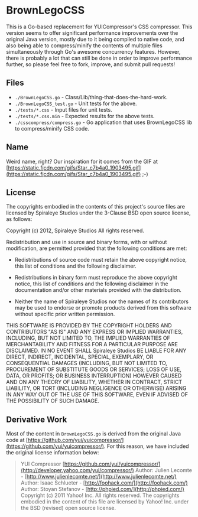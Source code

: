 # BrownLegoCSS

This is a Go-based replacement for YUICompressor's CSS compressor.  This version seems to offer significant performance improvements over the original Java version, mostly due to it being compiled to native code, and also being able to compress/minify the contents of multiple files simultaneously through Go's awesome concurrency features.  However, there is probably a lot that can still be done in order to improve performance further, so please feel free to fork, improve, and submit pull requests!

## Files

* `./BrownLegoCSS.go` - Class/Lib/thing-that-does-the-hard-work.
* `./BrownLegoCSS_test.go` - Unit tests for the above.
* `./tests/*.css` - Input files for unit tests.
* `./tests/*.css.min` - Expected results for the above tests.
* `./csscompress/compress.go` - Go application that uses BrownLegoCSS lib to compress/minify CSS code.

## Name

Weird name, right?  Our inspiration for it comes from the GIF at [https://static.fjcdn.com/gifs/Star_c7b4a0_1903495.gif](https://static.fjcdn.com/gifs/Star_c7b4a0_1903495.gif) ;-)

## License

The copyrights embodied in the contents of this project's source files are licensed
by Spiraleye Studios under the 3-Clause BSD open source license,
as follows:

Copyright (c) 2012, Spiraleye Studios
All rights reserved.

Redistribution and use in source and binary forms, with or without
modification, are permitted provided that the following conditions are met:

* Redistributions of source code must retain the above copyright notice, this list of conditions and the following disclaimer.

* Redistributions in binary form must reproduce the above copyright notice, this list of conditions and the following disclaimer in the documentation and/or other materials provided with the distribution.

* Neither the name of Spiraleye Studios nor the names of its contributors may be used to endorse or promote products derived from this software without specific prior written permission.

THIS SOFTWARE IS PROVIDED BY THE COPYRIGHT HOLDERS AND CONTRIBUTORS "AS IS" AND
ANY EXPRESS OR IMPLIED WARRANTIES, INCLUDING, BUT NOT LIMITED TO, THE IMPLIED
WARRANTIES OF MERCHANTABILITY AND FITNESS FOR A PARTICULAR PURPOSE ARE
DISCLAIMED. IN NO EVENT SHALL Spiraleye Studios BE LIABLE FOR ANY
DIRECT, INDIRECT, INCIDENTAL, SPECIAL, EXEMPLARY, OR CONSEQUENTIAL DAMAGES
(INCLUDING, BUT NOT LIMITED TO, PROCUREMENT OF SUBSTITUTE GOODS OR SERVICES;
LOSS OF USE, DATA, OR PROFITS; OR BUSINESS INTERRUPTION) HOWEVER CAUSED AND
ON ANY THEORY OF LIABILITY, WHETHER IN CONTRACT, STRICT LIABILITY, OR TORT
(INCLUDING NEGLIGENCE OR OTHERWISE) ARISING IN ANY WAY OUT OF THE USE OF THIS
SOFTWARE, EVEN IF ADVISED OF THE POSSIBILITY OF SUCH DAMAGE.

## Derivative Work

Most of the content in `BrownLegoCSS.go` is derived from the original Java code at [https://github.com/yui/yuicompressor/](https://github.com/yui/yuicompressor/).  For this reason, we have included the original license information below:

> YUI Compressor
[https://github.com/yui/yuicompressor/](http://developer.yahoo.com/yui/compressor/)
Author: Julien Lecomte -  [http://www.julienlecomte.net/](http://www.julienlecomte.net/)
Author: Isaac Schlueter - [http://foohack.com/](http://foohack.com/)
Author: Stoyan Stefanov - [http://phpied.com/](http://phpied.com/)
Copyright (c) 2011 Yahoo! Inc.  All rights reserved.
The copyrights embodied in the content of this file are licensed
by Yahoo! Inc. under the BSD (revised) open source license.
